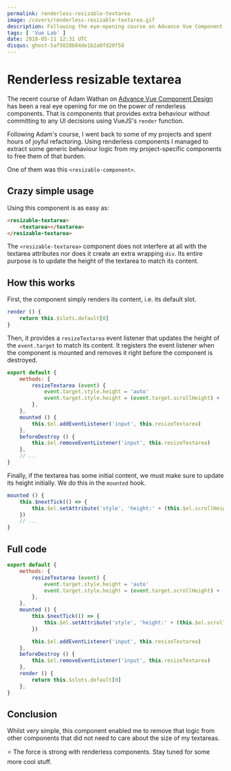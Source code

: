 ```yaml
---
permalink: renderless-resizable-textarea
image: /covers/renderless-resizable-textarea.gif
description: Following the eye-opening course on Advance Vue Component Design from Adam Wathan, here is a renderless component that resize a textarea based on its content.
tags: [ 'Vue Lab' ]
date: 2018-05-11 12:31 UTC
disqus: ghost-5af5828b04de1b2a0fd20f58
---
```


# Renderless resizable textarea

The recent course of Adam Wathan on [Advance Vue Component Design](https://adamwathan.me/advanced-vue-component-design/) has been a real eye opening for me on the power of renderless components. That is components that provides extra behaviour without committing to any UI decisions using VueJS's `render` function.

Following Adam's course, I went back to some of my projects and spent hours of joyful refactoring. Using renderless components I managed to extract some generic behaviour logic from my project-specific components to free them of that burden.

One of them was this `<resizable-component>`.

<GithubButton url="https://github.com/lorisleiva/vue-lab/tree/master/components/resizable-textarea" />

## Crazy simple usage

Using this component is as easy as:

```html
<resizable-textarea>
    <textarea></textarea>
</resizable-textarea>
```

The `<resizable-textarea>` component does not interfere at all with the textarea attributes nor does it create an extra wrapping `div`. Its entire purpose is to update the height of the textarea to match its content.

<CodePen id="XqqKKP" title="Resizable Textarea" />

## How this works

First, the component simply renders its content, i.e. its default slot.

```js
render () {
    return this.$slots.default[0]
}
```

Then, it provides a `resizeTextarea` event listener that updates the height of the `event.target` to match its content. It registers the event listener when the component is mounted and removes it right before the component is destroyed.

```js
export default {
    methods: {
        resizeTextarea (event) {
            event.target.style.height = 'auto'
            event.target.style.height = (event.target.scrollHeight) + 'px'
        },
    },
    mounted () {
        this.$el.addEventListener('input', this.resizeTextarea)
    },
    beforeDestroy () {
        this.$el.removeEventListener('input', this.resizeTextarea)
    },
    // ...
}
```

Finally, if the textarea has some initial content, we must make sure to update its height initially. We do this in the `mounted` hook.

```js
mounted () {
    this.$nextTick(() => {
        this.$el.setAttribute('style', 'height:' + (this.$el.scrollHeight) + 'px;overflow-y:hidden;')
    })
    // ...
}
```

## Full code

```js
export default {
    methods: {
        resizeTextarea (event) {
            event.target.style.height = 'auto'
            event.target.style.height = (event.target.scrollHeight) + 'px'
        },
    },
    mounted () {
        this.$nextTick(() => {
            this.$el.setAttribute('style', 'height:' + (this.$el.scrollHeight) + 'px;overflow-y:hidden;')
        })

        this.$el.addEventListener('input', this.resizeTextarea)
    },
    beforeDestroy () {
        this.$el.removeEventListener('input', this.resizeTextarea)
    },
    render () {
        return this.$slots.default[0]
    },
}
```

## Conclusion

Whilst very simple, this component enabled me to remove that logic from other components that did not need to care about the size of my textareas.

⭐️ The force is strong with renderless components. Stay tuned for some more cool stuff.

<GithubButton url="https://github.com/lorisleiva/vue-lab/tree/master/components/resizable-textarea" />